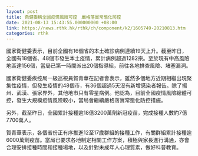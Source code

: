 ```yaml
---
layout: post
title: 衛健委稱全國疫情風險可控　嚴格落實常態化防控
date: 2021-08-13 15:43:55.000000000 +08:00
link: https://news.rthk.hk/rthk/ch/component/k2/1605749-20210813.htm
categories: rthk
---
```


國家衛健委表示，目前全國有16個省的本土確診病例連續19天上升。截至昨日，全國有18個省、48個市發生本土疫情，累計病例超過1282宗。至於現有中高風險地區達156個，當局已第一時間派出20個指導組，前往各地排查風險、堵塞漏洞。

國家衛健委疾控局一級巡視員賀青華在記者會表示，雖然多個地方近期相繼出現聚集性疫情，但發生疫情的48個市，有36個超過5天沒有新增感染者報告。除了揚州、武漢、張家界外，其他地市只有零星病例。他認為，目前全國疫情風險總體可控，發生大規模疫情風險較小，當局會繼續嚴格落實常態化防控措施。

另外，截至昨日，全國累計接種逾18億3200萬劑新冠疫苗，完成接種人數約7億7700萬人。

賀青華表示，各個省份正有序推進12至17歲群組的接種工作，有關群組累計接種逾6000萬劑疫苗。當局已要求各地制定相關工作方案，積極與家長進行溝通，亦會合理安排接種時間和接種場地，以及針對未成年人心理質素，做好科普教育。
